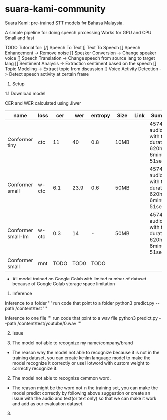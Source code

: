 # suara-kami-community

Suara Kami: pre-trained STT models for Bahasa Malaysia.

A simple pipeline for doing speech processing
Works for GPU and CPU
Small and fast

TODO
Tutorial for:
[/] Speech To Text
[] Text To Speech
[] Speech Enhancement -> Remove noise
[] Speaker Conversion -> Change speaker voice 
[] Speech Translation -> Change speech from source lang to target lang
[] Sentiment Analysis -> Extraction sentiment based on the speech
[] Topic Modeling     -> Extract topic from discussion
[] Voice Activity Detection -> Detect speech activity at certain frame

1. Setup

1.1 Download model

CER and WER calculated using Jiwer

| name               | loss  | cer | wer  | entropy |  Size | Link | Summary                                                                  |
| ------------------ | ----- | --- | ---- | ------- |  ---- | ---- | ------------------------------------------------------------------------ |
| Conformer tiny     | ctc   | 11  | 40   | 0.8     |  10MB |      | 457422 of audio files with total duration of 620hours 6minutes 51seconds |
| Conformer small    | w-ctc | 6.1 | 23.9 | 0.6     |  50MB |      | 457422 of audio files with total duration of 620hours 6minutes 51seconds |
| Conformer small-lm | w-ctc | 0.3 | 14   | -       |  50MB |      | 457422 of audio files with total duration of 620hours 6minutes 51seconds |
| Conformer small    | rnnt  | TODO| TODO | TODO    |       |      |                                                                          |

* All model trained on Google Colab with limited number of dataset because of Google Colab storage space limitation

1. Inference

Inference to a folder
'''
run code that point to a folder
python3 predict.py --path /content/test
'''

Inference to one file
'''
run code that point to a wav file
python3 predict.py --path /content/test/youtube/0.wav
'''

2. Issue

1. The model not able to recognize my name/company/brand
- The reason why the model not able to recognize because it is not in the training dataset, you can create kenlm language model to make the model recognize it correctly or use Hotword with custom weight to correctly recognize it.

2. The model not able to recognize common word.
- The reason might be the word not in the training set, you can make the model predict correctly by following above suggestion or create an issue with the audio and text(or text only) so that we can make it work and add as our evaluation dataset.

3. 
